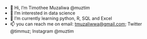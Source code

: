 - 👋 Hi, I’m Timothee Muzaliwa @muztim
- 👀 I’m interested in data science
- 🌱 I’m currently learning python, R, SQL and Excel
- 📫 you can reach me on email: tmuzaliwwa@gmail.com; Twitter @timmuz; Instagram @muztim

<!---
muztim/muztim is a ✨ special ✨ repository because its `README.md` (this file) appears on your GitHub profile.
You can click the Preview link to take a look at your changes.
--->
